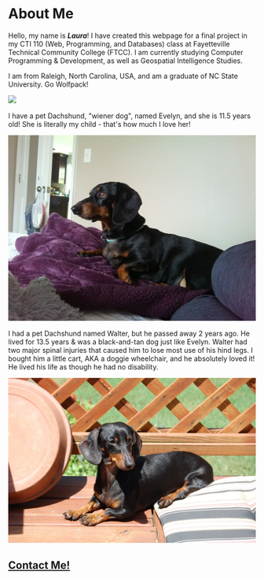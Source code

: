 # About Me 

Hello, my name is <em><b>Laura</b></em>! I have created this webpage for a final project in my CTI 110 (Web, Programming, and Databases) class at Fayetteville Technical Community College (FTCC). I am currently studying Computer Programming & Development, as well as Geospatial Intelligence Studies.

I am from Raleigh, North Carolina, USA, and am a graduate of NC State University. Go Wolfpack!

<img src="https://user-images.githubusercontent.com/116817238/205969374-b05645dc-4e06-49ae-9005-378332d9427b.png" width="300">

I have a pet Dachshund, "wiener dog", named Evelyn, and she is 11.5 years old! She is literally my child - that's how much I love her! 

<img src="0727181732a.jpg">

I had a pet Dachshund named Walter, but he passed away 2 years ago. He lived for 13.5 years & was a black-and-tan dog just like Evelyn. Walter had two major spinal injuries that caused him to lose most use of his hind legs. I bought him a little cart, AKA a doggie wheelchair, and he absolutely loved it! He lived his life as though he had no disability.

<img src="DSC_0060.JPG">

## <a href="contact.html">Contact Me!</a>
